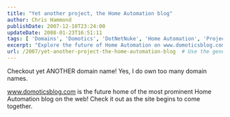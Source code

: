 ```yaml
---
title: "Yet another project, the Home Automation blog"
author: Chris Hammond
publishDate: 2007-12-10T23:24:00
updateDate: 2008-01-23T16:51:11
tags: [ 'Domains', 'Domotics', 'DotNetNuke', 'Home Automation', 'Projects', 'Shift8Read' ]
excerpt: "Explore the future of Home Automation on www.domoticsblog.com, the upcoming hub for all things smart home. Stay tuned as the site takes shape!"
url: /2007/yet-another-project-the-home-automation-blog  # Use the generated URL with year
---
```

<P>Checkout yet ANOTHER domain name! Yes, I do own too many domain names.</P> <P><A href="https://www.domoticsblog.com/">www.domoticsblog.com</A> is the future home of the most prominent Home Automation blog on the web! Check it out as the site begins to come together.</P>

